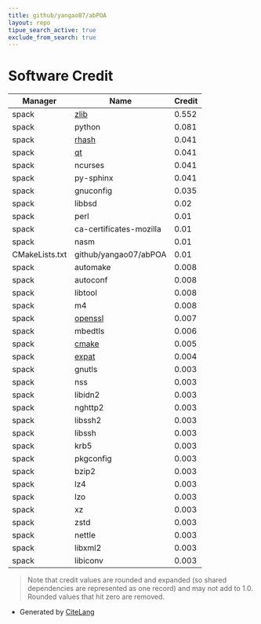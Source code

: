 ```yaml
---
title: github/yangao07/abPOA
layout: repo
tipue_search_active: true
exclude_from_search: true
---
```

# Software Credit

|Manager|Name|Credit|
|-------|----|------|
|spack|[zlib](https://zlib.net)|0.552|
|spack|python|0.081|
|spack|[rhash](https://sourceforge.net/projects/rhash/)|0.041|
|spack|[qt](https://qt.io)|0.041|
|spack|ncurses|0.041|
|spack|py-sphinx|0.041|
|spack|gnuconfig|0.035|
|spack|libbsd|0.02|
|spack|perl|0.01|
|spack|ca-certificates-mozilla|0.01|
|spack|nasm|0.01|
|CMakeLists.txt|github/yangao07/abPOA|0.01|
|spack|automake|0.008|
|spack|autoconf|0.008|
|spack|libtool|0.008|
|spack|m4|0.008|
|spack|[openssl](https://www.openssl.org)|0.007|
|spack|mbedtls|0.006|
|spack|[cmake](https://www.cmake.org)|0.005|
|spack|[expat](https://libexpat.github.io/)|0.004|
|spack|gnutls|0.003|
|spack|nss|0.003|
|spack|libidn2|0.003|
|spack|nghttp2|0.003|
|spack|libssh2|0.003|
|spack|libssh|0.003|
|spack|krb5|0.003|
|spack|pkgconfig|0.003|
|spack|bzip2|0.003|
|spack|lz4|0.003|
|spack|lzo|0.003|
|spack|xz|0.003|
|spack|zstd|0.003|
|spack|nettle|0.003|
|spack|libxml2|0.003|
|spack|libiconv|0.003|


> Note that credit values are rounded and expanded (so shared dependencies are represented as one record) and may not add to 1.0. Rounded values that hit zero are removed.


- Generated by [CiteLang](https://github.com/vsoch/citelang)

